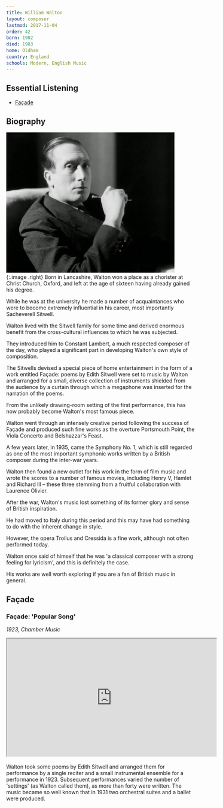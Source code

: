 ```yaml
---
title: William Walton
layout: composer
lastmod: 2017-11-04
order: 42
born: 1902
died: 1983
home: Oldham
country: England
schools: Modern, English Music
---
```


## Essential Listening

- [Façade](#façade)

## Biography

![William Walton](/images/classical/42.jpg){:.image .right}
Born in Lancashire, Walton won a place as a chorister at Christ Church, Oxford, and left at the age of sixteen having already gained his degree.

While he was at the university he made a number of acquaintances who were to become extremely influential in his career, most importantly Sacheverell Sitwell.

Walton lived with the Sitwell family for some time and derived enormous benefit from the cross-cultural influences to which he was subjected.

They introduced him to Constant Lambert, a much respected composer of the day, who played a significant part in developing Walton's own style of composition.

The Sitwells devised a special piece of home entertainment in the form of a work entitled Façade: poems by Edith Sitwell were set to music by Walton and arranged for a small, diverse collection of instruments shielded from the audience by a curtain through which a megaphone was inserted for the narration of the poems.

From the unlikely drawing-room setting of the first performance, this has now probably become Walton's most famous piece.

Walton went through an intensely creative period following the success of Façade and produced such fine works as the overture Portsmouth Point, the Viola Concerto and Belshazzar's Feast.

A few years later, in 1935, came the Symphony No. 1, which is still regarded as one of the most important symphonic works written by a British composer during the inter-war years.

Walton then found a new outlet for his work in the form of film music and wrote the scores to a number of famous movies, including Henry V, Hamlet and Richard lll – these three stemming from a fruitful collaboration with Laurence Olivier.

After the war, Walton's music lost something of its former glory and sense of British inspiration.

He had moved to Italy during this period and this may have had something to do with the inherent change in style.

However, the opera Troilus and Cressida is a fine work, although not often performed today.

Walton once said of himself that he was 'a classical composer with a strong feeling for lyricism', and this is definitely the case.

His works are well worth exploring if you are a fan of British music in general.

## Façade
### Façade: 'Popular Song'

_1923, Chamber Music_

<div class='video-container'><iframe width='560' height='315' src='https://www.youtube.com/embed/Jsk8d7J4J4k'  allowfullscreen></iframe></div>

Walton took some poems by Edith Sitwell and arranged them for performance by a single reciter and a small instrumental ensemble for a performance in 1923.  Subsequent performances varied the number of 'settings' (as Walton called them), as more than forty were written. The music became so well known that in 1931 two orchestral suites and a ballet were produced.

